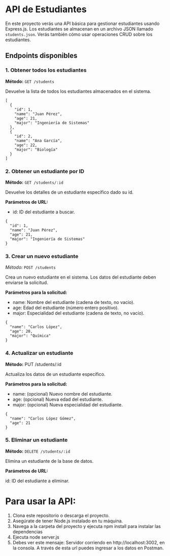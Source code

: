 # API de Estudiantes

En este proyecto verás una API básica para gestionar estudiantes usando Express.js. Los estudiantes se almacenan en un archivo JSON llamado `students.json`. Verás también cómo usar operaciones CRUD sobre los estudiantes.

## Endpoints disponibles

### 1. Obtener todos los estudiantes

**Método:** `GET /students`

Devuelve la lista de todos los estudiantes almacenados en el sistema.

```
[
  {
    "id": 1,
    "name": "Juan Pérez",
    "age": 21,
    "major": "Ingeniería de Sistemas"
  },
  {
    "id": 2,
    "name": "Ana García",
    "age": 22,
    "major": "Biología"
  }
]
```

### 2. Obtener un estudiante por ID

**Método:** `GET /students/:id`

Devuelve los detalles de un estudiante específico dado su id.

**Parámetros de URL:**

- id: ID del estudiante a buscar.

```
{
  "id": 1,
  "name": "Juan Pérez",
  "age": 21,
  "major": "Ingeniería de Sistemas"
}
```


### 3. Crear un nuevo estudiante

*Método:*  `POST /students`

Crea un nuevo estudiante en el sistema. Los datos del estudiante deben enviarse la solicitud.

**Parámetros para la solicitud:**

* name: Nombre del estudiante (cadena de texto, no vacío).
* age: Edad del estudiante (número entero positivo).
* major: Especialidad del estudiante (cadena de texto, no vacío).

```
{
  "name": "Carlos López",
  "age": 20,
  "major": "Química"
}
```

### 4. Actualizar un estudiante

**Método:** PUT /students/:id

Actualiza los datos de un estudiante específico.

**Parámetros para la solicitud:**

* name: (opcional) Nuevo nombre del estudiante.
* age: (opcional) Nueva edad del estudiante.
* major: (opcional) Nueva especialidad del estudiante.

```
{
  "name": "Carlos López Gómez",
  "age": 21
}
```
### 5. Eliminar un estudiante

**Método:** `DELETE /students/:id`

Elimina un estudiante de la base de datos.

**Parámetros de URL:**

id: ID del estudiante a eliminar.

# Para usar la API:

1. Clona este repositorio o descarga el proyecto.
2. Asegúrate de tener Node.js instalado en tu máquina.
3. Navega a la carpeta del proyecto y ejecuta npm install para instalar las dependencias
4. Ejecuta node server.js
5. Debes ver este mensaje: Servidor corriendo en http://localhost:3002, en la consola. A través de esta url puedes ingresar a los datos en Postman.


